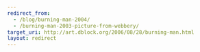 ```yaml
---
redirect_from:
  - /blog/burning-man-2004/
  - /burning-man-2003-picture-from-webbery/
target_uri: http://art.dblock.org/2006/08/28/burning-man.html
layout: redirect
---
```

